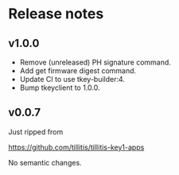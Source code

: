 # Release notes

## v1.0.0

- Remove (unreleased) PH signature command.
- Add get firmware digest command.
- Update CI to use tkey-builder:4.
- Bump tkeyclient to 1.0.0.

## v0.0.7

Just ripped from

https://github.com/tillitis/tillitis-key1-apps

No semantic changes.

